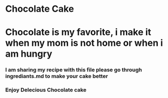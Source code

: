 # Chocolate Cake
# Chocolate is my favorite, i make it when my mom is not home or when i am hungry
### I am sharing my recipe with this file please go through ingrediants.md to make your cake better
### Enjoy Delecious Chocolate cake
